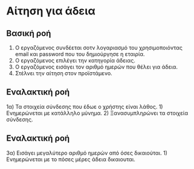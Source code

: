 # Αίτηση για άδεια

## Βασική ροή
1) Ο εργαζόμενος συνδέεται σοτν λογαριασμό του χρησιμοποιόντας email και password που του δημιούργησε η εταιρία.
2) Ο εργαζόμενος επιλέγει την κατηγορία άδειας.
3) Ο εργαζόμενος εισάγει τον αριθμό ημερών που θέλει για άδεια.
4) Στέλνει την αίτηση στον προϊστάμενο.

## Εναλακτική ροή
1α) Τα στοιχεία σύνδεσης που έδωε ο χρήστης είναι λάθος.
    1) Ενημερώνεται με κατάλληλο μύνημα.
    2) Ξανασυμπληρώνει τα στοιχεία σύνδεσης.

## Εναλακτική ροή
3α) Εισάγει μεγαλύτερο αριθμό ημερών από όσες δικαιούται.
    1) Ενημερώνεται με το πόσες μέρες άδεια δικαιουται.